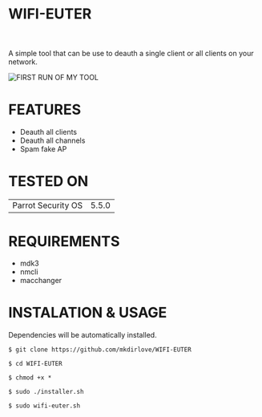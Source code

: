 # WIFI-EUTER
<br/>
<br/>
A simple tool that can be use to deauth a single client or all clients on your network.

![FIRST RUN OF MY TOOL](https://github.com/mkdirlove/WIFI-EUTER/blob/master/euter.png)


# FEATURES

- Deauth all clients
- Deauth all channels
- Spam fake AP

# TESTED ON

<table>
    <tr>
    <tr>
        <td>Parrot Security OS</td>
        <td> 5.5.0 </td>
    </tr>
</table>

# REQUIREMENTS

- mdk3
- nmcli
- macchanger




# INSTALATION & USAGE

Dependencies will be automatically installed.

    $ git clone https://github.com/mkdirlove/WIFI-EUTER
    
    $ cd WIFI-EUTER 
    
    $ chmod +x *
    
    $ sudo ./installer.sh
    
    $ sudo wifi-euter.sh



